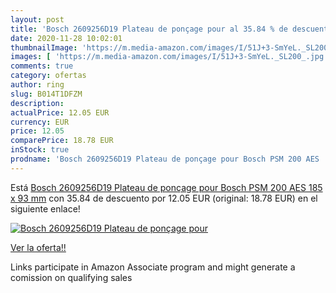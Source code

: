 ```yaml
---
layout: post
title: 'Bosch 2609256D19 Plateau de ponçage pour al 35.84 % de descuento'
date: 2020-11-28 10:02:01
thumbnailImage: 'https://m.media-amazon.com/images/I/51J+3-SmYeL._SL200_.jpg'
images: [ 'https://m.media-amazon.com/images/I/51J+3-SmYeL._SL200_.jpg' ]
comments: true
category: ofertas
author: ring
slug: B014T1DFZM
description:
actualPrice: 12.05 EUR
currency: EUR
price: 12.05
comparePrice: 18.78 EUR
inStock: true
prodname: 'Bosch 2609256D19 Plateau de ponçage pour Bosch PSM 200 AES  185 x 93 mm'
---
```


Está [Bosch 2609256D19 Plateau de ponçage pour Bosch PSM 200 AES  185 x 93 mm](https://www.amazon.fr/dp/B014T1DFZM/?tag=tolees0d-21) con 35.84 de descuento por 12.05 EUR (original: 18.78 EUR) en el siguiente enlace!

[![Bosch 2609256D19 Plateau de ponçage pour](https://m.media-amazon.com/images/I/51J+3-SmYeL._SL200_.jpg)](https://www.amazon.fr/dp/B014T1DFZM/?tag=tolees0d-21)

[Ver la oferta!!](https://www.amazon.fr/dp/B014T1DFZM/?tag=tolees0d-21)

Links participate in Amazon Associate program and might generate a comission on qualifying sales


